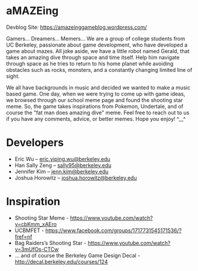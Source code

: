# aMAZEing

Devblog Site: https://amazeinggameblog.wordpress.com/

Gamers… Dreamers… Memers… We are a group of college students from UC Berkeley, passionate about game development, who have developed a game about mazes.  All joke aside, we have a little robot named Gerald, that takes an amazing dive through space and time itself. Help him navigate through space as he tries to return to his home planet while avoiding obstacles such as rocks, monsters, and a constantly changing limited line of sight.

We all have backgrounds in music and decided we wanted to make a music based game. One day, when we were trying to come up with game ideas, we browsed through our school meme page and found the shooting star meme. So, the game takes inspirations from Pokemon, Undertale, and of course the "fat man does amazing dive" meme.
Feel free to reach out to us if you have any comments, advice, or better memes.  Hope you enjoy! ^__^

# Developers

* Eric Wu – eric.yiping.wu@berkeley.edu
* Han Sally Zeng – sally95@berkeley.edu
* Jennifer Kim – jenn.kim@berkeley.edu
* Joshua Horowitz – joshua.horowitz@berkeley.edu

# Inspiration

* Shooting Star Meme - https://www.youtube.com/watch?v=cbKmm_xAEro
* UCBMFET - https://www.facebook.com/groups/1717731545171536/?fref=nf
* Bag Raiders’s Shooting Star - https://www.youtube.com/watch?v=3mUfOs-CTCw
* ... and of course the Berkeley Game Design Decal - http://decal.berkeley.edu/courses/124
